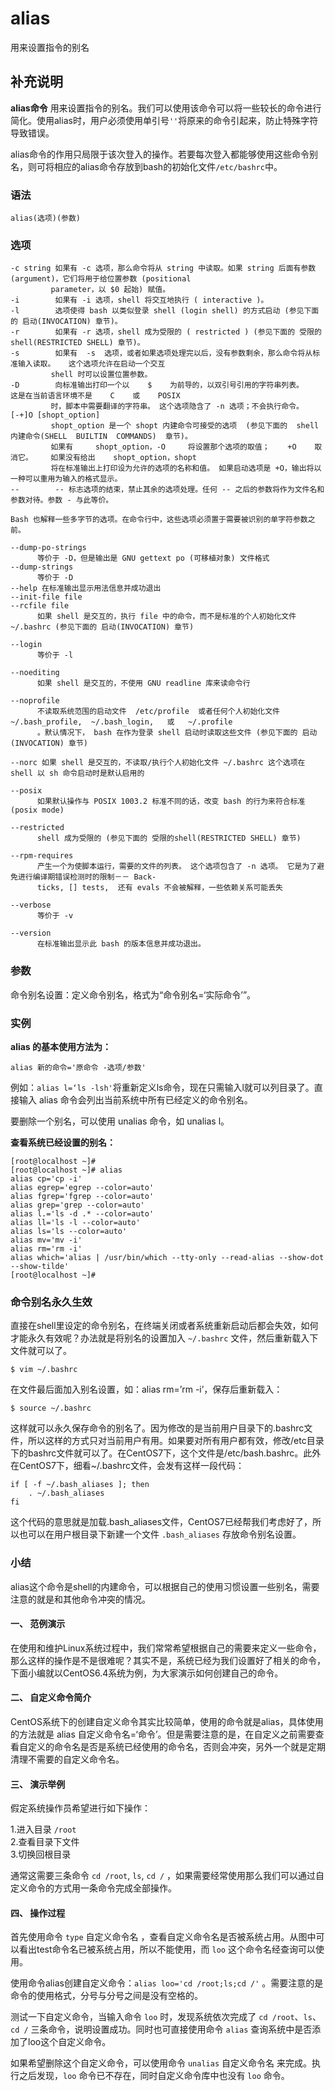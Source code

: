 alias
===

用来设置指令的别名

## 补充说明

**alias命令** 用来设置指令的别名。我们可以使用该命令可以将一些较长的命令进行简化。使用alias时，用户必须使用单引号`''`将原来的命令引起来，防止特殊字符导致错误。

alias命令的作用只局限于该次登入的操作。若要每次登入都能够使用这些命令别名，则可将相应的alias命令存放到bash的初始化文件`/etc/bashrc`中。

###  语法 

```shell
alias(选项)(参数)
```

###  选项 

```shell
-c string 如果有 -c 选项，那么命令将从 string 中读取。如果 string 后面有参数 (argument)，它们将用于给位置参数 (positional
         parameter，以 $0 起始) 赋值。
-i        如果有 -i 选项，shell 将交互地执行 ( interactive )。
-l        选项使得 bash 以类似登录 shell (login shell) 的方式启动 (参见下面的 启动(INVOCATION) 章节)。
-r        如果有 -r 选项，shell 成为受限的 ( restricted ) (参见下面的 受限的shell(RESTRICTED SHELL) 章节)。
-s        如果有  -s  选项，或者如果选项处理完以后，没有参数剩余，那么命令将从标准输入读取。   这个选项允许在启动一个交互
         shell 时可以设置位置参数。
-D        向标准输出打印一个以    $    为前导的，以双引号引用的字符串列表。    这是在当前语言环境不是    C    或    POSIX
         时，脚本中需要翻译的字符串。 这个选项隐含了 -n 选项；不会执行命令。
[-+]O [shopt_option]
         shopt_option 是一个 shopt 内建命令可接受的选项  (参见下面的  shell  内建命令(SHELL  BUILTIN  COMMANDS)  章节)。
         如果有     shopt_option，-O     将设置那个选项的取值；    +O    取消它。    如果没有给出    shopt_option，shopt
         将在标准输出上打印设为允许的选项的名称和值。 如果启动选项是 +O，输出将以一种可以重用为输入的格式显示。
--        -- 标志选项的结束，禁止其余的选项处理。任何 -- 之后的参数将作为文件名和参数对待。参数 - 与此等价。

Bash 也解释一些多字节的选项。在命令行中，这些选项必须置于需要被识别的单字符参数之前。

--dump-po-strings
      等价于 -D，但是输出是 GNU gettext po (可移植对象) 文件格式
--dump-strings
      等价于 -D
--help 在标准输出显示用法信息并成功退出
--init-file file
--rcfile file
      如果 shell 是交互的，执行 file 中的命令，而不是标准的个人初始化文件 ~/.bashrc (参见下面的 启动(INVOCATION) 章节)

--login
      等价于 -l

--noediting
      如果 shell 是交互的，不使用 GNU readline 库来读命令行

--noprofile
      不读取系统范围的启动文件  /etc/profile  或者任何个人初始化文件  ~/.bash_profile,  ~/.bash_login,   或   ~/.profile
      。默认情况下， bash 在作为登录 shell 启动时读取这些文件 (参见下面的 启动(INVOCATION) 章节)

--norc 如果 shell 是交互的，不读取/执行个人初始化文件 ~/.bashrc 这个选项在 shell 以 sh 命令启动时是默认启用的

--posix
      如果默认操作与 POSIX 1003.2 标准不同的话，改变 bash 的行为来符合标准 (posix mode)

--restricted
      shell 成为受限的 (参见下面的 受限的shell(RESTRICTED SHELL) 章节)

--rpm-requires
      产生一个为使脚本运行，需要的文件的列表。 这个选项包含了 -n 选项。 它是为了避免进行编译期错误检测时的限制－－ Back‐
      ticks, [] tests,  还有 evals 不会被解释，一些依赖关系可能丢失

--verbose
      等价于 -v

--version
      在标准输出显示此 bash 的版本信息并成功退出。
```

###  参数 

命令别名设置：定义命令别名，格式为“命令别名=‘实际命令’”。

###  实例 

**alias 的基本使用方法为：** 

```
alias 新的命令='原命令 -选项/参数'
```

例如：`alias l=‘ls -lsh'`将重新定义ls命令，现在只需输入l就可以列目录了。直接输入 alias 命令会列出当前系统中所有已经定义的命令别名。

要删除一个别名，可以使用 unalias 命令，如 unalias l。

**查看系统已经设置的别名：** 

```shell
[root@localhost ~]# 
[root@localhost ~]# alias
alias cp='cp -i'
alias egrep='egrep --color=auto'
alias fgrep='fgrep --color=auto'
alias grep='grep --color=auto'
alias l.='ls -d .* --color=auto'
alias ll='ls -l --color=auto'
alias ls='ls --color=auto'
alias mv='mv -i'
alias rm='rm -i'
alias which='alias | /usr/bin/which --tty-only --read-alias --show-dot --show-tilde'
[root@localhost ~]# 

```
### 命令别名永久生效

直接在shell里设定的命令别名，在终端关闭或者系统重新启动后都会失效，如何才能永久有效呢？办法就是将别名的设置加入 `~/.bashrc` 文件，然后重新载入下文件就可以了。

```shell
$ vim ~/.bashrc
```
在文件最后面加入别名设置，如：alias rm=’rm -i’，保存后重新载入：

```shell
$ source ~/.bashrc
```

这样就可以永久保存命令的别名了。因为修改的是当前用户目录下的.bashrc文件，所以这样的方式只对当前用户有用。如果要对所有用户都有效，修改/etc目录下的bashrc文件就可以了。在CentOS7下，这个文件是/etc/bash.bashrc。此外在CentOS7下，细看~/.bashrc文件，会发有这样一段代码：

```shell
if [ -f ~/.bash_aliases ]; then
    . ~/.bash_aliases
fi
```

这个代码的意思就是加载.bash_aliases文件，CentOS7已经帮我们考虑好了，所以也可以在用户根目录下新建一个文件 `.bash_aliases` 存放命令别名设置。

### 小结

alias这个命令是shell的内建命令，可以根据自己的使用习惯设置一些别名，需要注意的就是和其他命令冲突的情况。


#### 一、 范例演示

在使用和维护Linux系统过程中，我们常常希望根据自己的需要来定义一些命令，那么这样的操作是不是很难呢？其实不是，系统已经为我们设置好了相关的命令，下面小编就以CentOS6.4系统为例，为大家演示如何创建自己的命令。

#### 二、 自定义命令简介

CentOS系统下的创建自定义命令其实比较简单，使用的命令就是alias，具体使用的方法就是 alias 自定义命令名=‘命令’。但是需要注意的是，在自定义之前需要查看自定义的命令名是否是系统已经使用的命令名，否则会冲突，另外一个就是定期清理不需要的自定义命令名。


#### 三、 演示举例

假定系统操作员希望进行如下操作：

1.进入目录 `/root`  
2.查看目录下文件  
3.切换回根目录  
 
通常这需要三条命令 `cd /root`, `ls`, `cd /` ，如果需要经常使用那么我们可以通过自定义命令的方式用一条命令完成全部操作。

#### 四、 操作过程


首先使用命令 `type` 自定义命令名 ，查看自定义命令名是否被系统占用。从图中可以看出test命令名已被系统占用，所以不能使用，而 `loo` 这个命令名经查询可以使用。

使用命令alias创建自定义命令：`alias loo='cd /root;ls;cd /'` 。需要注意的是命令的使用格式，分号与分号之间是没有空格的。

测试一下自定义命令，当输入命令 `loo` 时，发现系统依次完成了 `cd /root`、`ls`、`cd /` 三条命令，说明设置成功。同时也可直接使用命令 `alias` 查询系统中是否添加了loo这个自定义命令。

如果希望删除这个自定义命令，可以使用命令 `unalias` 自定义命令名 来完成。执行之后发现，`loo` 命令已不存在，同时自定义命令库中也没有 `loo` 命令。


<!-- Linux命令行搜索引擎：https://jaywcjlove.github.io/linux-command/ -->

